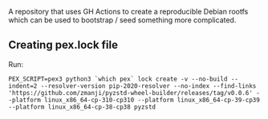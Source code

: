 A repository that uses GH Actions to create a reproducible Debian rootfs which
can be used to bootstrap / seed something more complicated.

## Creating pex.lock file

Run:
```
PEX_SCRIPT=pex3 python3 `which pex` lock create -v --no-build --indent=2 --resolver-version pip-2020-resolver --no-index --find-links 'https://github.com/zmanji/pyzstd-wheel-builder/releases/tag/v0.0.6' --platform linux_x86_64-cp-310-cp310 --platform linux_x86_64-cp-39-cp39 --platform linux_x86_64-cp-38-cp38 pyzstd
```
